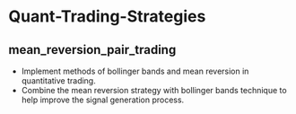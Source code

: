 # Quant-Trading-Strategies
## mean_reversion_pair_trading
* Implement methods of bollinger bands and mean reversion in quantitative trading.
* Combine the mean reversion strategy with bollinger bands technique to help improve the signal generation process.
